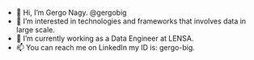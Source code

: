 - 👋 Hi, I’m Gergo Nagy. @gergobig
- 👀 I’m interested in technologies and frameworks that involves data in large scale.
- 🌱 I’m currently working as a Data Engineer at LENSA.
- 📫 You can reach me on LinkedIn my ID is: gergo-big.

<!---
gergobig/gergobig is a ✨ special ✨ repository because its `README.md` (this file) appears on your GitHub profile.
You can click the Preview link to take a look at your changes.
--->
